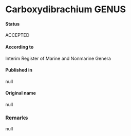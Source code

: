 # Carboxydibrachium GENUS

#### Status
ACCEPTED

#### According to
Interim Register of Marine and Nonmarine Genera

#### Published in
null

#### Original name
null

### Remarks
null